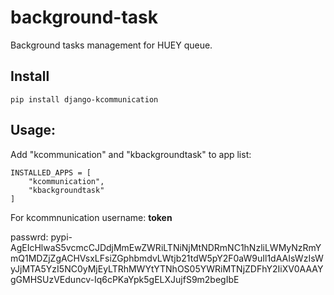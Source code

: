 # background-task

Background tasks management for HUEY queue.

## Install

```
pip install django-kcommunication
```

## Usage:

Add "kcommunication" and "kbackgroundtask" to app list:


```
INSTALLED_APPS = [
    "kcommunication",
    "kbackgroundtask"
]
```

For kcommnunication
username: __token__

passwrd: pypi-AgEIcHlwaS5vcmcCJDdjMmEwZWRiLTNiNjMtNDRmNC1hNzliLWMyNzRmYmQ1MDZjZgACHVsxLFsiZGphbmdvLWtjb21tdW5pY2F0aW9uIl1dAAIsWzIsWyJjMTA5YzI5NC0yMjEyLTRhMWYtYTNhOS05YWRiMTNjZDFhY2IiXV0AAAYgGMHSUzVEduncv-Iq6cPKaYpk5gELXJujfS9m2begIbE